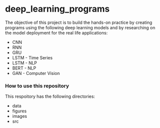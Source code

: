 # deep_learning_programs

The objective of this project is to build the hands-on practice by creating programs using the following deep learning models and by researching on the model deployment for the real life applications:
* CNN
* RNN
* GRU
* LSTM - Time Series
* LSTM - NLP
* BERT - NLP
* GAN - Computer Vision

### How to use this repository

This respoitory has the following directories:
* data
* figures
* images
* src


